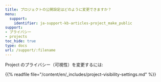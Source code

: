 ```yaml
---
title: プロジェクトの公開設定はどのように変更できますか？
menu:
  support:
    identifier: ja-support-kb-articles-project_make_public
support:
- プライバシー
- projects
toc_hide: true
type: docs
url: /support/:filename
---
```


Project のプライバシー（可視性）を変更するには:

{{% readfile file="/content/en/_includes/project-visibility-settings.md" %}}